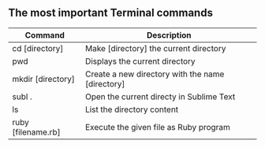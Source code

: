The most important Terminal commands
----------------------------------------

Command            | Description
-------------------|------------------------------------------
cd [directory]     | Make [directory] the current directory
pwd                | Displays the current directory
mkdir [directory]  | Create a new directory with the name [directory]
subl .             | Open the current directy in Sublime Text
ls                 | List the directory content
ruby [filename.rb] | Execute the given file as Ruby program

